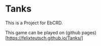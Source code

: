 # Tanks
This is a Project for EbCRD.

This game can be played on (github pages) [https://felixteutsch.github.io/Tanks/]
